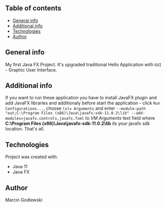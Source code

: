 ## Table of contents
* [General info](#general-info)
* [Additional info](#additional-info)
* [Technologies](#technologies)
* [Author](#author)

## General info
My first Java FX Project. It's upgraded traditional Hello Application with `GUI` - Graphic User Interface.

## Additional info
If you want to run these application you have to install JavaFX plugin and add JavaFX libraries and additionaly before start the application - click `Run Configurations...`, choose `(x)= Arguments` and enter `--module-path "out;C:\Program Files (x86)\Java\javafx-sdk-11.0.2\lib" --add-modules=javafx.controls,javafx.fxml` to *VM Arguments* text field where **C:\Program Files (x86)\Java\javafx-sdk-11.0.2\lib** its your javafx sdk location. That's all.

## Technologies
Project was created with:
* Java 11
* Java FX

## Author
Marcin Godlewski
